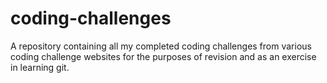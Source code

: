 # coding-challenges
A repository containing all my completed coding challenges from various coding challenge websites for the purposes of revision and as an exercise in learning git.
